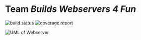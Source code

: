# Team _Builds Webservers 4 Fun_

[![build status](https://ada.csse.rose-hulman.edu/buildswebservers4fun/webserver3000/badges/master/build.svg)](https://ada.csse.rose-hulman.edu/buildswebservers4fun/webserver3000/commits/master)
[![coverage report](https://ada.csse.rose-hulman.edu/buildswebservers4fun/webserver3000/badges/master/coverage.svg)](https://ada.csse.rose-hulman.edu/buildswebservers4fun/webserver3000/commits/master)


![UML of Webserver](https://ada.csse.rose-hulman.edu/buildswebservers4fun/webserver3000/raw/master/Docs/intialUML.png "UML of Webserver")
